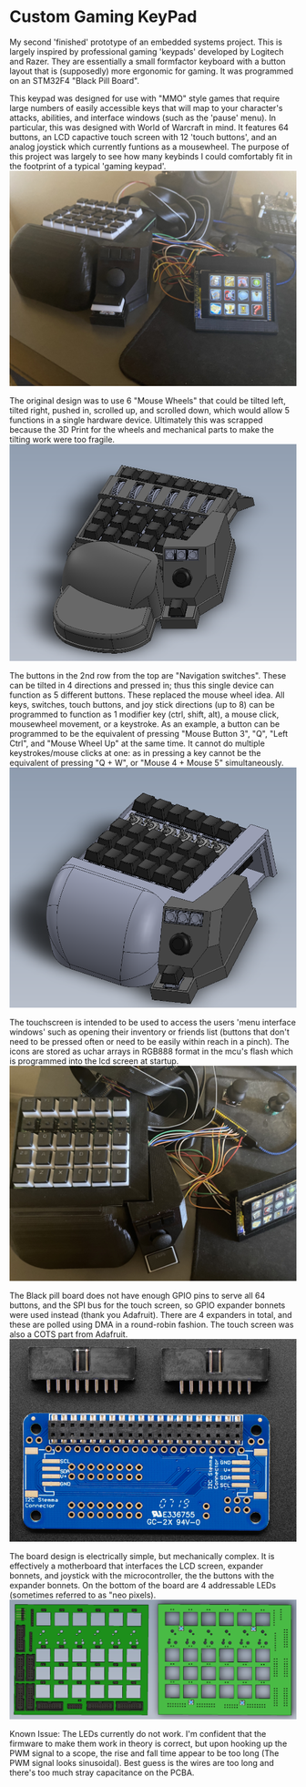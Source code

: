 # Custom Gaming KeyPad

My second 'finished' prototype of an embedded systems project. This is largely inspired by professional gaming 'keypads' developed by Logitech and Razer. They are essentially a small formfactor keyboard with a button layout that is (supposedly) more ergonomic for gaming. It was programmed on an STM32F4 "Black Pill Board".

This keypad was designed for use with "MMO" style games that require large numbers of easily accessible keys that will map to your character's attacks, abilities, and interface windows (such as the 'pause' menu). In particular, this was designed with World of Warcraft in mind. It features 64 buttons, an LCD capactive touch screen with 12 'touch buttons', and an analog joystick which currently funtions as a mousewheel. The purpose of this project was largely to see how many keybinds I could comfortably fit in the footprint of a typical 'gaming keypad'.
![Final Prototype](images/keypad_front.jpg)

The original design was to use 6 "Mouse Wheels" that could be tilted left, tilted right, pushed in, scrolled up, and scrolled down, which would allow 5 functions in a single hardware device. Ultimately this was scrapped because the 3D Print for the wheels and mechanical parts to make the tilting work were too fragile.
![Initial Model](images/KeyPadModel_InitialConcept.PNG)

The buttons in the 2nd row from the top are "Navigation switches". These can be tilted in 4 directions and pressed in; thus this single device can function as 5 different buttons. These replaced the mouse wheel idea.
All keys, switches, touch buttons, and joy stick directions (up to 8) can be programmed to function as 1 modifier key (ctrl, shift, alt), a mouse click, mousewheel movement, or a keystroke. As an example, a button can be programmed to be the equivalent of pressing "Mouse Button 3", "Q", "Left Ctrl", and "Mouse Wheel Up" at the same time. It cannot do multiple keystrokes/mouse clicks at one: as in pressing a key cannot be the equivalent of pressing "Q + W", or "Mouse 4 + Mouse 5" simultaneously.
![KeyPadModel Final](images/KeyPadModel_Final.PNG)

The touchscreen is intended to be used to access the users 'menu interface windows' such as opening their inventory or friends list (buttons that don't need to be pressed often or need to be easily within reach in a pinch). The icons are stored as uchar arrays in RGB888 format in the mcu's flash which is programmed into the lcd screen at startup.
![TopDownView](images/keypad_topdown.jpg)

The Black pill board does not have enough GPIO pins to serve all 64 buttons, and the SPI bus for the touch screen, so GPIO expander bonnets were used instead (thank you Adafruit). There are 4 expanders in total, and these are polled using DMA in a round-robin fashion. The touch screen was also a COTS part from Adafruit.
![Bonnet](images/ExpanderBonnet.PNG)

The board design is electrically simple, but mechanically complex. It is effectively a motherboard that interfaces the LCD screen, expander bonnets, and joystick with the microcontroller, the the buttons with the expander bonnets. On the bottom of the board are 4 addressable LEDs (sometimes referred to as "neo pixels).
![Board Design](images/BoardDesign.PNG)


Known Issue: The LEDs currently do not work. I'm confident that the firmware to make them work in theory is correct, but upon hooking up the PWM signal to a scope, the rise and fall time appear to be too long (The PWM signal looks sinusoidal). Best guess is the wires are too long and there's too much stray capacitance on the PCBA. 

